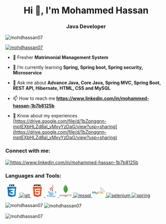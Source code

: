 
<h1 align="center">Hi 👋, I'm Mohammed Hassan</h1>
<h3 align="center">Java Developer</h3>

<p align="left"> <img src="https://komarev.com/ghpvc/?username=mohdhassan07&label=Profile%20views&color=0e75b6&style=flat" alt="mohdhassan07" /> </p>

<p align="left"> <a href="https://github.com/ryo-ma/github-profile-trophy"><img src="https://github-profile-trophy.vercel.app/?username=mohdhassan07" alt="mohdhassan07" /></a> </p>

- 🔭 Fresher **Matrimonial Management System**

- 🌱 I’m currently learning **Spring, Spring boot, Spring security, Microservice**

- 💬 Ask me about **Advance Java, Core Java, Spring MVC, Spring Boot, REST API, Hibernate, HTML, CSS and MySQL**

- 📫 How to reach me **https://www.linkedin.com/in/mohammed-hassan-1b7b8125b**

- 📄 Know about my experiences [https://drive.google.com/file/d/1bZpnggnn-mptEXbHLZd8aI_vMxyYzDaG/view?usp=sharing](https://drive.google.com/file/d/1bZpnggnn-mptEXbHLZd8aI_vMxyYzDaG/view?usp=sharing)

<h3 align="left">Connect with me:</h3>
<p align="left">
<a href="https://linkedin.com/in/https://www.linkedin.com/in/mohammed-hassan-1b7b8125b" target="blank"><img align="center" src="https://raw.githubusercontent.com/rahuldkjain/github-profile-readme-generator/master/src/images/icons/Social/linked-in-alt.svg" alt="https://www.linkedin.com/in/mohammed-hassan-1b7b8125b" height="30" width="40" /></a>
</p>

<h3 align="left">Languages and Tools:</h3>
<p align="left"> <a href="https://www.w3schools.com/css/" target="_blank" rel="noreferrer"> <img src="https://raw.githubusercontent.com/devicons/devicon/master/icons/css3/css3-original-wordmark.svg" alt="css3" width="40" height="40"/> </a> <a href="https://git-scm.com/" target="_blank" rel="noreferrer"> <img src="https://www.vectorlogo.zone/logos/git-scm/git-scm-icon.svg" alt="git" width="40" height="40"/> </a> <a href="https://www.w3.org/html/" target="_blank" rel="noreferrer"> <img src="https://raw.githubusercontent.com/devicons/devicon/master/icons/html5/html5-original-wordmark.svg" alt="html5" width="40" height="40"/> </a> <a href="https://www.java.com" target="_blank" rel="noreferrer"> <img src="https://raw.githubusercontent.com/devicons/devicon/master/icons/java/java-original.svg" alt="java" width="40" height="40"/> </a> <a href="https://www.mongodb.com/" target="_blank" rel="noreferrer"> <img src="https://raw.githubusercontent.com/devicons/devicon/master/icons/mongodb/mongodb-original-wordmark.svg" alt="mongodb" width="40" height="40"/> </a> <a href="https://www.microsoft.com/en-us/sql-server" target="_blank" rel="noreferrer"> <img src="https://www.svgrepo.com/show/303229/microsoft-sql-server-logo.svg" alt="mssql" width="40" height="40"/> </a> <a href="https://www.mysql.com/" target="_blank" rel="noreferrer"> <img src="https://raw.githubusercontent.com/devicons/devicon/master/icons/mysql/mysql-original-wordmark.svg" alt="mysql" width="40" height="40"/> </a> <a href="https://www.selenium.dev" target="_blank" rel="noreferrer"> <img src="https://raw.githubusercontent.com/detain/svg-logos/780f25886640cef088af994181646db2f6b1a3f8/svg/selenium-logo.svg" alt="selenium" width="40" height="40"/> </a> <a href="https://spring.io/" target="_blank" rel="noreferrer"> <img src="https://www.vectorlogo.zone/logos/springio/springio-icon.svg" alt="spring" width="40" height="40"/> </a> </p>

<p><img align="left" src="https://github-readme-stats.vercel.app/api/top-langs?username=mohdhassan07&show_icons=true&locale=en&layout=compact" alt="mohdhassan07" /></p>

<p>&nbsp;<img align="center" src="https://github-readme-stats.vercel.app/api?username=mohdhassan07&show_icons=true&locale=en" alt="mohdhassan07" /></p>

<p><img align="center" src="https://github-readme-streak-stats.herokuapp.com/?user=mohdhassan07&" alt="mohdhassan07" /></p>
